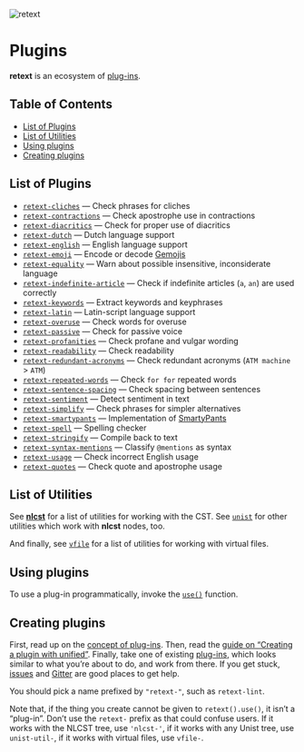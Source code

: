 ![retext][logo]

# Plugins

**retext** is an ecosystem of [plug-ins][plugins].

## Table of Contents

*   [List of Plugins](#list-of-plugins)
*   [List of Utilities](#list-of-utilities)
*   [Using plugins](#using-plugins)
*   [Creating plugins](#creating-plugins)

## List of Plugins

*   [`retext-cliches`](https://github.com/dunckr/retext-cliches)
    — Check phrases for cliches
*   [`retext-contractions`](https://github.com/wooorm/retext-contractions)
    — Check apostrophe use in contractions
*   [`retext-diacritics`](https://github.com/wooorm/retext-diacritics)
    — Check for proper use of diacritics
*   [`retext-dutch`](https://github.com/wooorm/retext/tree/master/packages/retext-dutch)
    — Dutch language support
*   [`retext-english`](https://github.com/wooorm/retext/tree/master/packages/retext-english)
    — English language support
*   [`retext-emoji`](https://github.com/wooorm/retext-emoji)
    — Encode or decode [Gemojis](https://github.com/github/gemoji)
*   [`retext-equality`](https://github.com/wooorm/retext-equality)
    — Warn about possible insensitive, inconsiderate language
*   [`retext-indefinite-article`](https://github.com/wooorm/retext-indefinite-article)
    — Check if indefinite articles (`a`, `an`) are used correctly
*   [`retext-keywords`](https://github.com/wooorm/retext-keywords)
    — Extract keywords and keyphrases
*   [`retext-latin`](https://github.com/wooorm/retext/tree/master/packages/retext-latin)
    — Latin-script language support
*   [`retext-overuse`](https://github.com/dunckr/retext-overuse)
    — Check words for overuse
*   [`retext-passive`](https://github.com/wooorm/retext-passive)
    — Check for passive voice
*   [`retext-profanities`](https://github.com/wooorm/retext-profanities)
    — Check profane and vulgar wording
*   [`retext-readability`](https://github.com/wooorm/retext-readability)
    — Check readability
*   [`retext-redundant-acronyms`](https://github.com/wooorm/retext-redundant-acronyms)
    — Check redundant acronyms (`ATM machine` > `ATM`)
*   [`retext-repeated-words`](https://github.com/wooorm/retext-repeated-words)
    — Check `for for` repeated words
*   [`retext-sentence-spacing`](https://github.com/wooorm/retext-sentence-spacing)
    — Check spacing between sentences
*   [`retext-sentiment`](https://github.com/wooorm/retext-sentiment)
    — Detect sentiment in text
*   [`retext-simplify`](https://github.com/wooorm/retext-simplify)
    — Check phrases for simpler alternatives
*   [`retext-smartypants`](https://github.com/wooorm/retext-smartypants)
    — Implementation of [SmartyPants](http://daringfireball.net/projects/smartypants/)
*   [`retext-spell`](https://github.com/wooorm/retext-spell)
    — Spelling checker
*   [`retext-stringify`](https://github.com/wooorm/retext/tree/master/packages/retext-stringify)
    — Compile back to text
*   [`retext-syntax-mentions`](https://github.com/wooorm/retext-syntax-mentions)
    — Classify `@mentions` as syntax
*   [`retext-usage`](https://github.com/admhlt/retext-usage)
    — Check incorrect English usage
*   [`retext-quotes`](https://github.com/wooorm/retext-quotes)
    — Check quote and apostrophe usage

## List of Utilities

See [**nlcst**][nlcst-util] for a list of utilities for working with
the CST.  See [`unist`][unist-util] for other utilities which work with
**nlcst** nodes, too.

And finally, see [`vfile`][vfile-util] for a list of utilities
for working with virtual files.

## Using plugins

To use a plug-in programmatically, invoke the [`use()`][unified-use]
function.

## Creating plugins

First, read up on the [concept of plug-ins][unified-plugins].  Then, read the
[guide on “Creating a plugin with unified”][guide].  Finally, take one of
existing [plug-ins][plugins], which looks similar to what you’re about to do,
and work from there.  If you get stuck, [issues][] and [Gitter][] are good
places to get help.

You should pick a name prefixed by `"retext-"`, such as `retext-lint`.

Note that, if the thing you create cannot be given to `retext().use()`,
it isn’t a “plug-in”.  Don’t use the `retext-` prefix as that could
confuse users.  If it works with the NLCST tree, use `'nlcst-'`, if
it works with any Unist tree, use `unist-util-`, if it works with virtual
files, use `vfile-`.

<!--Definitions:-->

[logo]: https://cdn.rawgit.com/wooorm/retext/9845a25/logo.svg

[plugins]: #list-of-plugins

[nlcst-util]: https://github.com/syntax-tree/nlcst#list-of-utilities

[unist-util]: https://github.com/syntax-tree/unist#unist-node-utilties

[vfile-util]: https://github.com/vfile/vfile#utilities

[unified-use]: https://github.com/unifiedjs/unified#processoruseplugin-options

[unified-plugins]: https://github.com/unifiedjs/unified#plugin

[issues]: https://github.com/wooorm/retext/issues

[gitter]: https://gitter.im/wooorm/retext

[guide]: https://unifiedjs.github.io/create-a-plugin.html
